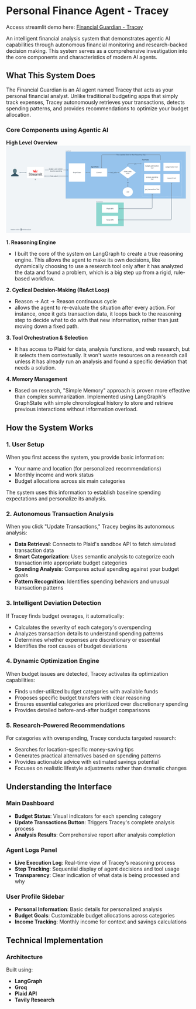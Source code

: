 # Personal Finance Agent - Tracey

Access streamlit demo here: [Financial Guardian - Tracey](https://tracey-finance.streamlit.app/)

An intelligent financial analysis system that demonstrates agentic AI capabilities through autonomous financial monitoring and research-backed decision making. This system serves as a comprehensive investigation into the core components and characteristics of modern AI agents.

## What This System Does

The Financial Guardian is an AI agent named Tracey that acts as your personal financial analyst. Unlike traditional budgeting apps that simply track expenses, Tracey autonomously retrieves your transactions, detects spending patterns, and provides recommendations to optimize your budget allocation.

### Core Components using Agentic AI
**High Level Overview**
![High Level Overview](high_level_overview.png)

**1. Reasoning Engine**
- I built the core of the system on LangGraph to create a true reasoning engine. This allows the agent to make its own decisions, like dynamically choosing to use a research tool only after it has analyzed the data and found a problem, which is a big step up from a rigid, rule-based workflow.

**2. Cyclical Decision-Making (ReAct Loop)**
- Reason → Act → Reason continuous cycle
- allows the agent to re-evaluate the situation after every action. For instance, once it gets transaction data, it loops back to the reasoning step to decide what to do with that new information, rather than just moving down a fixed path.

**3. Tool Orchestration & Selection**
- It has access to Plaid for data, analysis functions, and web research, but it selects them contextually. It won't waste resources on a research call unless it has already run an analysis and found a specific deviation that needs a solution.

**4. Memory Management**
- Based on research, "Simple Memory" approach is proven more effective than complex summarization. Implemented using LangGraph's GraphState with simple chronological history to store and retrieve previous interactions without information overload.

## How the System Works

### 1. User Setup
When you first access the system, you provide basic information:
- Your name and location (for personalized recommendations)
- Monthly income and work status
- Budget allocations across six main categories

The system uses this information to establish baseline spending expectations and personalize its analysis.

### 2. Autonomous Transaction Analysis
When you click "Update Transactions," Tracey begins its autonomous analysis:

- **Data Retrieval**: Connects to Plaid's sandbox API to fetch simulated transaction data
- **Smart Categorization**: Uses semantic analysis to categorize each transaction into appropriate budget categories
- **Spending Analysis**: Compares actual spending against your budget goals
- **Pattern Recognition**: Identifies spending behaviors and unusual transaction patterns

### 3. Intelligent Deviation Detection
If Tracey finds budget overages, it automatically:
- Calculates the severity of each category's overspending
- Analyzes transaction details to understand spending patterns
- Determines whether expenses are discretionary or essential
- Identifies the root causes of budget deviations

### 4. Dynamic Optimization Engine
When budget issues are detected, Tracey activates its optimization capabilities:
- Finds under-utilized budget categories with available funds
- Proposes specific budget transfers with clear reasoning
- Ensures essential categories are prioritized over discretionary spending
- Provides detailed before-and-after budget comparisons

### 5. Research-Powered Recommendations
For categories with overspending, Tracey conducts targeted research:
- Searches for location-specific money-saving tips
- Generates practical alternatives based on spending patterns
- Provides actionable advice with estimated savings potential
- Focuses on realistic lifestyle adjustments rather than dramatic changes

## Understanding the Interface

### Main Dashboard
- **Budget Status**: Visual indicators for each spending category
- **Update Transactions Button**: Triggers Tracey's complete analysis process
- **Analysis Results**: Comprehensive report after analysis completion

### Agent Logs Panel
- **Live Execution Log**: Real-time view of Tracey's reasoning process
- **Step Tracking**: Sequential display of agent decisions and tool usage
- **Transparency**: Clear indication of what data is being processed and why

### User Profile Sidebar
- **Personal Information**: Basic details for personalized analysis
- **Budget Goals**: Customizable budget allocations across categories
- **Income Tracking**: Monthly income for context and savings calculations

## Technical Implementation

### Architecture
Built using:
- **LangGraph**
- **Groq**
- **Plaid API**
- **Tavily Research**

